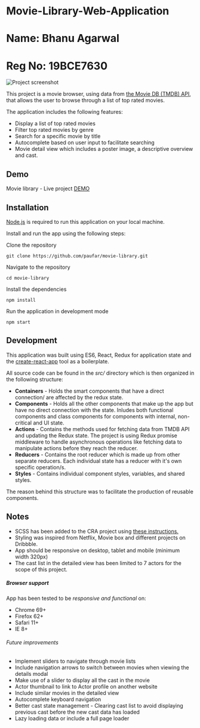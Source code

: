 # Movie-Library-Web-Application
# Name: Bhanu Agarwal
# Reg No: 19BCE7630


![Project screenshot](https://raw.githubusercontent.com/paufar/movie-library/master/src/images/app-screenshot.png)

This project is a movie browser, using data from [the Movie DB (TMDB) API](https://www.themoviedb.org/documentation/api), that allows the user to browse through a list of top rated movies. 

The application includes the following features: 
* Display a list of top rated movies
* Filter top rated movies by genre
* Search for a specific movie by title
* Autocomplete based on user input to facilitate searching
* Movie detail view which includes a poster image, a descriptive overview and cast.

## Demo
Movie library - Live project [DEMO](https://paufar.github.io/movie-library/)


## Installation
[Node.js](http://nodejs.org/download/) is required to run this application on your local machine. 

Install and run the app using the following steps: 

Clone the repository
```
git clone https://github.com/paufar/movie-library.git
```

Navigate to the repository
```
cd movie-library
```

Install the dependencies
```
npm install
```

Run the application in development mode
```
npm start
```



## Development
This application was built using ES6, React, Redux for application state and the [create-react-app](https://github.com/facebook/create-react-app) tool as a boilerplate.

All source code can be found in the *src/* directory which is then organized in the following structure: 
* **Containers** - Holds the smart components that have a direct connection/ are affected by the redux state.
* **Components**  - Holds all the other components that make up the app but have no direct connection with the state. Inludes both functional components and class components for components with internal, non-critical and UI state.
* **Actions** - Contains the methods used for fetching data from TMDB API and updating the Redux state. The project is using Redux promise middleware to handle asynchronous operations like fetching  data to manipulate actions before they reach the reducer.
* **Reducers** - Contains the root reducer which is made up from other separate reducers. Each individual state has a reducer with it's own specific operation/s.
* **Styles** - Contains individual component styles, variables, and shared styles. 

The reason behind this structure was to facilitate the production of reusable components.

## Notes
* SCSS has been added to the CRA project using [these instructions.](https://medium.com/@kswanie21/css-modules-sass-in-create-react-app-37c3152de9)
* Styling was inspired from Netflix, Movie box and different projects on Dribbble.
* App should be responsive on desktop, tablet and mobile (minimum width 320px)
* The cast list in the detailed view has been limited to 7 actors for the scope of this project. 

##### Browser support 

App has been tested to be *responsive and functional* on: 
* Chrome 69+
* Firefox 62+
* Safari 11+ 
* IE 8+


###### Future improvements 
* Implement sliders to navigate through movie lists
* Include navigation arrows to switch between movies when viewing the details modal
* Make use of a slider to display all the cast in the movie
* Actor thumbnail to link to Actor profile on another website
* Include similar movies in the detailed view
* Autocomplete keyboard navigation
* Better cast state management - Clearing cast list to avoid displaying previous cast before the new cast data has loaded
* Lazy loading data or include a full page loader
